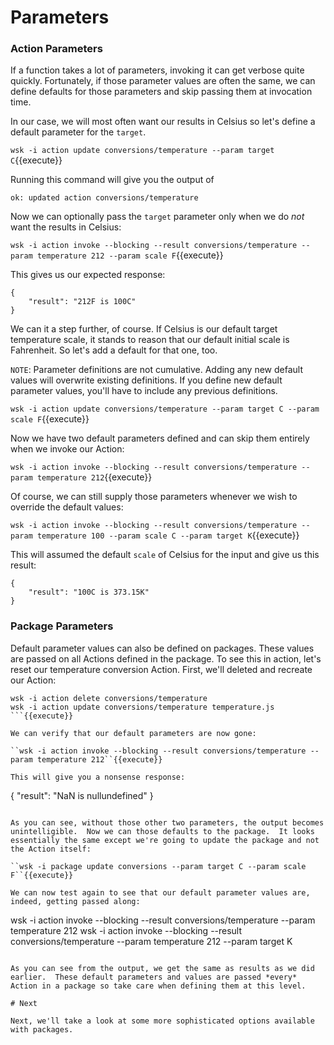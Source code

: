 # Parameters


### Action Parameters

If a function takes a lot of parameters, invoking it can get verbose quite quickly.  Fortunately, if those parameter values are often the same, we can define defaults for those parameters and skip passing them at invocation time.

In our case, we will most often want our results in Celsius so let's define a default parameter for the `target`.

``wsk -i action update conversions/temperature --param target C``{{execute}}

Running this command will give you the output of

``ok: updated action conversions/temperature``

Now we can optionally pass the `target` parameter only when we do *not* want the results in Celsius:

``wsk -i action invoke --blocking --result conversions/temperature --param temperature 212 --param scale F``{{execute}}

This gives us our expected response:

```
{
    "result": "212F is 100C"
}
```

We can it a step further, of course.  If Celsius is our default target temperature scale, it stands to reason that our default initial scale is Fahrenheit.  So let's add a default for that one, too.

`NOTE`:  Parameter definitions are not cumulative.  Adding any new default values will overwrite existing definitions.  If you define new default parameter values, you'll have to include any previous definitions.

``wsk -i action update conversions/temperature --param target C --param scale F``{{execute}}

Now we have two default parameters defined and can skip them entirely when we invoke our Action:

``wsk -i action invoke --blocking --result conversions/temperature --param temperature 212``{{execute}}

Of course, we can still supply those parameters whenever we wish to override the default values:

``wsk -i action invoke --blocking --result conversions/temperature --param temperature 100 --param scale C --param target K``{{execute}}

This will assumed the default `scale` of Celsius for the input and give us this result:

```
{
    "result": "100C is 373.15K"
}
```

### Package Parameters

Default parameter values can also be defined on packages.  These values are passed on all Actions defined in the package.  To see this in action, let's reset our temperature conversion Action.  First, we'll deleted and recreate our Action:

```
wsk -i action delete conversions/temperature
wsk -i action update conversions/temperature temperature.js
```{{execute}}

We can verify that our default parameters are now gone:

``wsk -i action invoke --blocking --result conversions/temperature --param temperature 212``{{execute}}

This will give you a nonsense response:

```
{
    "result": "NaN is nullundefined"
}
```

As you can see, without those other two parameters, the output becomes unintelligible.  Now we can those defaults to the package.  It looks essentially the same except we're going to update the package and not the Action itself:

``wsk -i package update conversions --param target C --param scale F``{{execute}}

We can now test again to see that our default parameter values are, indeed, getting passed along:

```
wsk -i action invoke --blocking --result conversions/temperature --param temperature 212
wsk -i action invoke --blocking --result conversions/temperature --param temperature 212 --param target K
```{{execute}}

As you can see from the output, we get the same as results as we did earlier.  These default parameters and values are passed *every* Action in a package so take care when defining them at this level.

# Next

Next, we'll take a look at some more sophisticated options available with packages.
